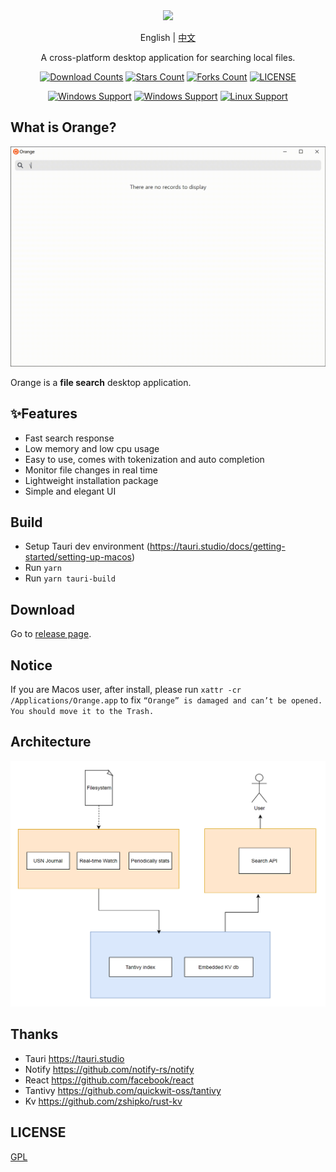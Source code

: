 <div align="center">
<img height=150 src="https://github.com/naaive/orange/blob/master/src-tauri/icons/icon.png" />
</div>
<p align="center">
<span>English</span>
<span> | </span>
<a href="README_cn.md">中文</a>
</p>
<p align="center"><span>A cross-platform desktop application for searching local files.</span></p>



<div align="center">

[![Download Counts](https://img.shields.io/github/downloads/naaive/orange/total?style=flat)](https://github.com/naaive/orange/releases)
[![Stars Count](https://img.shields.io/github/stars/naaive/orange?style=flat)](https://github.com/naaive/orange/stargazers) [![Forks Count](https://img.shields.io/github/forks/naaive/orange.svg?style=flat)](https://github.com/naaive/orange/network/members)
[![LICENSE](https://img.shields.io/badge/license-gpl-green?style=flat)](https://github.com/naaive/orange/blob/master/LICENSE)

[![Windows Support](https://img.shields.io/badge/Windows-0078D6?style=flat&logo=windows&logoColor=white)](https://github.com/naaive/orange/releases)
[![Windows Support](https://img.shields.io/badge/MACOS-adb8c5?style=flat&logo=macos&logoColor=white)](https://github.com/naaive/orange/releases)
[![Linux Support](https://img.shields.io/badge/linux-1793D1?style=flat&logo=linux&logoColor=white)](https://github.com/naaive/orange/releases)
</div>

## What is Orange?

![Demo](screenshot/orange_0.0.5.gif)

Orange is a **file search** desktop application. 

## ✨Features

- Fast search response
- Low memory and low cpu usage
- Easy to use, comes with tokenization and auto completion
- Monitor file changes in real time
- Lightweight installation package
- Simple and elegant UI

## Build 
- Setup Tauri dev environment (https://tauri.studio/docs/getting-started/setting-up-macos)
- Run `yarn`
- Run `yarn tauri-build`


## Download

Go to [release page](https://github.com/naaive/orange/releases).

## Notice

If you are Macos user, after install, please run `xattr -cr /Applications/Orange.app` to fix `“Orange” is damaged and can’t be opened. You should move it to the Trash.`

## Architecture
![arch](doc/img.png)


## Thanks
- Tauri https://tauri.studio
- Notify https://github.com/notify-rs/notify
- React https://github.com/facebook/react
- Tantivy https://github.com/quickwit-oss/tantivy
- Kv https://github.com/zshipko/rust-kv




## LICENSE

[GPL](https://github.com/naaive/orange/blob/master/LICENSE)



